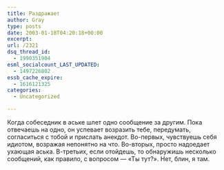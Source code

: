 ```yaml
---
title: Раздражает
author: Gray
type: posts
date: 2003-01-18T04:20:18+00:00
excerpt:
url: /2321
dsq_thread_id:
  - 1990351904
esml_socialcount_LAST_UPDATED:
  - 1497226802
essb_cache_expire:
  - 1616121325
categories:
  - Uncategorized

---
```








Когда собеседник в аське шлет одно сообщение за другим. Пока отвечаешь на одно, он успевает возразить тебе, передумать, согласиться с тобой и прислать анекдот. Во-первых, чувствуешь себя идиотом, возражая непонятно на что. Во-вторых, просто надоедает ухающая аська. В-третьих, если отойдешь, то обнаружишь несколько сообщений, как правило, с вопросом &#8212; &#171;Ты тут?&#187;. Нет, блин, я там.